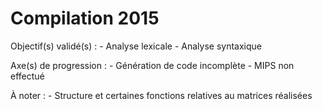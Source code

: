 # Compilation 2015

Objectif(s) validé(s) :
	- Analyse lexicale
	- Analyse syntaxique

Axe(s) de progression :
	- Génération de code incomplète
	- MIPS non effectué

À noter :
	- Structure et certaines fonctions relatives au matrices réalisées
	
